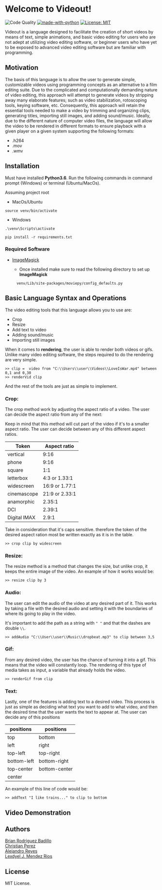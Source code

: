 # Welcome to Videout!
![Code Quality](https://img.shields.io/pypi/status/Django.svg)
[![made-with-python](https://img.shields.io/badge/Made%20with-Python-1f425f.svg)](https://www.python.org/)
[![License: MIT](https://img.shields.io/badge/License-MIT-yellow.svg)](https://opensource.org/licenses/MIT)

Videout is a language designed to facilitate the creation of short videos by means of text, 
simple animations, and basic video editing for users who are not adept at utilizing 
video editing software, or beginner users who have yet to be exposed to advanced video editing 
software but are familiar with programming.

## Motivation
The basis of this language is to allow the user to generate simple, customizable videos using
programming concepts as an alternative to a film editing suite. Due to the complicated and
computationally demanding nature of video editing, this approach will attempt to generate videos 
by stripping away many elaborate features; such as video stabilization, rotoscoping tools, keying 
software, etc. Consequently, this approach will retain the essential tools needed to make a video by 
trimming and organizing clips, generating titles, importing still images,  and adding sound/music. 
Ideally, due to the different nature of computer video files, the language will allow the video to 
be rendered in different formats to ensure playback with a given player on a given system supporting 
the following formats:
* .h264
* .mov
* .wmv 

## Installation
Must have installed **Python3.6**. 
Run the following commands in command prompt (Windows) or terminal (Ubuntu/MacOs).

Assuming project root
* MacOs/Ubuntu
``` Shell
source venv/bin/activate
```
* Windows
```Shell
.\venv\Scripts\activate
```
```Shell
pip install -r requirements.txt
```

### Required Software
* [ImageMagick](https://www.imagemagick.org/script/download.php)
   
   * Once installed make sure to read the following directory to set up **ImageMagick**
     
    ```
      venv/Lib/site-packages/moviepy/config_defaults.py
    ```
## Basic Language Syntax and Operations

The video editing tools that this language allows you to use are: 
* Crop
* Resize
* Add text to video
* Adding sound/music
* Importing still images 

When it comes to __rendering__, the user is able to render both videos or gifs. 
Unlike many video editing software, the steps required to do the rendering are 
very simple. 

```
>> clip =  video from "C:\\Users\\user\\Videos\\LoveIsWar.mp4" between 0,1 and 0,30
>> renderVid clip
```

And the rest of the tools are just as simple to implement.

### Crop:

The crop method work by adjusting the aspect ratio of a video. The user can decide 
the aspect ratio from any of the next:

Keep in mind that this method will cut part of the video if it's to a smaller aspect ratio. 
The user can decide between any of this different aspect ratios. 

Token | Aspect ratio
------ | -----------
vertical | 9:16
phone | 9:16
square | 1:1 
letterbox | 4:3 or 1.33:1
widescreen | 16:9 or 1.77:1
cinemascope | 21:9 or 2.33:1
anamorphic | 2.35:1
DCI | 2.39:1
Digital IMAX | 2.9:1

Take in consideration that it's caps sensitive. therefore the token of the desired aspect ration most 
be written exactly as it is in the table.

```
>> crop clip by widescreen
```

### Resize: 

The resize method is a method that changes the size, but unlike crop, it keeps the entire image of the video. 
An example of how it works would be:
```
>> resize clip by 3
```

### Audio:

The user can edit the audio of the video at any desired part of it. This works by taking a file with the 
desired audio and setting it with the boundaries of where its going to play in the video.

It's important to add the path as a string with `" "` and that the dashes are double `\\`.

```
>> addAudio "C:\\User\\user\\Music\\dropbeat.mp3" to clip between 3,5 
```

### Gif:

From any desired video, the user has the chance of turning it into a gif. This means that the video will
constantly loop. The rendering of this type of media takes as input, a variable that already holds 
the video.
```
>> renderGif from clip
```

### Text:

Lastly, one of the features is adding text to a desired video. This process is just as simple as 
deciding what text you want to add to what video, and then the desired time that the user wants 
the text to appear at. The user can decide any of this positions 

positions | positions
----------|-----------
top|bottom
left|right
top-left|top-right
bottom-left|bottom-right
top-center|bottom-center
center|

An example of this line of code would be:

```
>> addText "I like trains..." to clip to bottom
```

## Video Demonstration


## Authors 

[Brian Rodriguez Badillo](https://github.com/TheParodicts)  
[Christian Perez](https://github.com/ChristianPerez34)  
[Alejandro Reyes](https://github.com/alejoreyes96)  
[Lexdyel J. Mendez Rios](https://github.com/lexdyel-mendez)


## License

MIT License.
